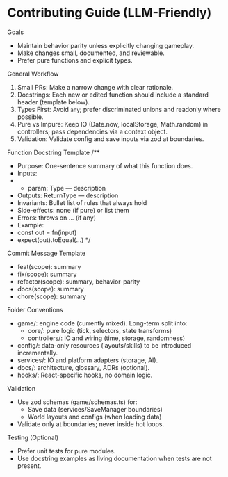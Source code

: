 # Contributing Guide (LLM-Friendly)

Goals
- Maintain behavior parity unless explicitly changing gameplay.
- Make changes small, documented, and reviewable.
- Prefer pure functions and explicit types.

General Workflow
1. Small PRs: Make a narrow change with clear rationale.
2. Docstrings: Each new or edited function should include a standard header (template below).
3. Types First: Avoid `any`; prefer discriminated unions and readonly where possible.
4. Pure vs Impure: Keep IO (Date.now, localStorage, Math.random) in controllers; pass dependencies via a context object.
5. Validation: Validate config and save inputs via zod at boundaries.

Function Docstring Template
/**
 * Purpose: One-sentence summary of what this function does.
 * Inputs:
 *   - param: Type — description
 * Outputs: ReturnType — description
 * Invariants: Bullet list of rules that always hold
 * Side-effects: none (if pure) or list them
 * Errors: throws on ... (if any)
 * Example:
 *   const out = fn(input)
 *   expect(out).toEqual(...)
 */

Commit Message Template
- feat(scope): summary
- fix(scope): summary
- refactor(scope): summary, behavior-parity
- docs(scope): summary
- chore(scope): summary

Folder Conventions
- game/: engine code (currently mixed). Long-term split into:
  - core/: pure logic (tick, selectors, state transforms)
  - controllers/: IO and wiring (time, storage, randomness)
- config/: data-only resources (layouts/skills) to be introduced incrementally.
- services/: IO and platform adapters (storage, AI).
- docs/: architecture, glossary, ADRs (optional).
- hooks/: React-specific hooks, no domain logic.

Validation
- Use zod schemas (game/schemas.ts) for:
  - Save data (services/SaveManager boundaries)
  - World layouts and configs (when loading data)
- Validate only at boundaries; never inside hot loops.

Testing (Optional)
- Prefer unit tests for pure modules.
- Use docstring examples as living documentation when tests are not present.
